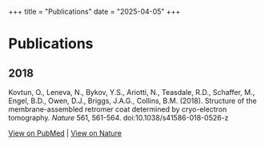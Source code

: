 +++
title = "Publications"
date = "2025-04-05"
+++

# Publications

## 2018

Kovtun, O., Leneva, N., Bykov, Y.S., Ariotti, N., Teasdale, R.D., Schaffer, M., Engel, B.D., Owen, D.J., Briggs, J.A.G., Collins, B.M. (2018). Structure of the membrane-assembled retromer coat determined by cryo-electron tomography. *Nature* 561, 561-564. doi:10.1038/s41586-018-0526-z

[View on PubMed](https://pubmed.ncbi.nlm.nih.gov/30224749/) | [View on Nature](https://www.nature.com/articles/s41586-018-0526-z)